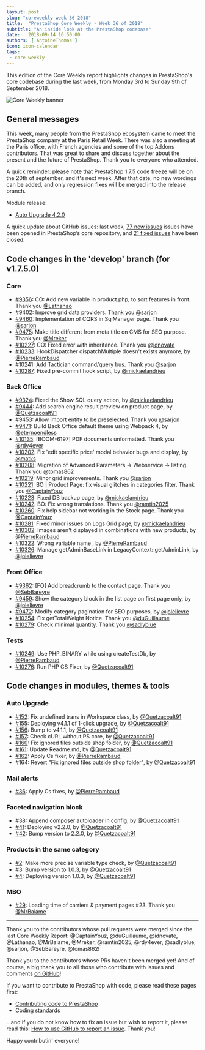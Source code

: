 ```yaml
---
layout: post
slug: "coreweekly-week-36-2018"
title:  "PrestaShop Core Weekly - Week 36 of 2018"
subtitle: "An inside look at the PrestaShop codebase"
date:   2018-09-14 16:50:00
authors: [ AntoineThomas ]
icon: icon-calendar
tags:
 - core-weekly
---
```


This edition of the Core Weekly report highlights changes in PrestaShop's core codebase during the last week, from Monday 3rd to Sunday 9th of September 2018.

![Core Weekly banner](/assets/images/2017/04/core_weekly_banner.jpg)


## General messages

This week, many people from the PrestaShop ecosystem came to meet the PrestaShop company at the Paris Retail Week. There was also a meeting at the Paris office, with French agencies and some of the top Addons contributors. That was great to share and discuss together about the present and the future of PrestaShop. Thank you to everyone who attended.

A quick reminder: please note that PrestaShop 1.7.5 code freeze will be on the 20th of september, and it's next week. After that date, no new wordings can be added, and only regression fixes will be merged into the release branch.

Module release:

* [Auto Upgrade 4.2.0](https://github.com/PrestaShop/autoupgrade/releases/tag/v4.2.0)


A quick update about GitHub issues: last week, [77 new issues](https://github.com/PrestaShop/PrestaShop/issues?utf8=%E2%9C%93&q=is:issue+created:2018-09-03..2018-09-09) issues have been opened in PrestaShop’s core repository, and [21 fixed issues](https://github.com/PrestaShop/PrestaShop/issues?utf8=%E2%9C%93&q=is:issue+label:fixed+closed:2018-09-03..2018-09-09) have been closed.

## Code changes in the 'develop' branch (for v1.7.5.0)

### Core

* [#9356](https://github.com/PrestaShop/PrestaShop/pull/9356): CO: Add new variable in product.php, to sort features in front. Thank you [@Lathanao](https://github.com/Lathanao)
* [#9402](https://github.com/PrestaShop/PrestaShop/pull/9402): Improve grid data providers. Thank you [@sarjon](https://github.com/sarjon)
* [#9460](https://github.com/PrestaShop/PrestaShop/pull/9460): Implementation of CQRS in SqlManager page. Thank you [@sarjon](https://github.com/sarjon)
* [#9475](https://github.com/PrestaShop/PrestaShop/pull/9475): Make title different from meta title on CMS for SEO purpose. Thank you [@Mreker](https://github.com/Mreker)
* [#10227](https://github.com/PrestaShop/PrestaShop/pull/10227): CO: Fixed error with inheritance. Thank you [@idnovate](https://github.com/idnovate)
* [#10233](https://github.com/PrestaShop/PrestaShop/pull/10233): HookDispatcher dispatchMultiple doesn't exists anymore, by [@PierreRambaud](https://github.com/PierreRambaud)
* [#10241](https://github.com/PrestaShop/PrestaShop/pull/10241): Add Tactician command/query bus. Thank you [@sarjon](https://github.com/sarjon)
* [#10287](https://github.com/PrestaShop/PrestaShop/pull/10287): Fixed pre-commit hook script, by [@mickaelandrieu](https://github.com/mickaelandrieu)


### Back Office

* [#9324](https://github.com/PrestaShop/PrestaShop/pull/9324): Fixed the Show SQL query action, by [@mickaelandrieu](https://github.com/mickaelandrieu)
* [#9444](https://github.com/PrestaShop/PrestaShop/pull/9444): Add search engine result preview on product page, by [@Quetzacoalt91](https://github.com/Quetzacoalt91)
* [#9453](https://github.com/PrestaShop/PrestaShop/pull/9453): Allow import entity to be preselected. Thank you [@sarjon](https://github.com/sarjon)
* [#9471](https://github.com/PrestaShop/PrestaShop/pull/9471): Build Back Office default theme using Webpack 4, by [@eternoendless](https://github.com/eternoendless)
* [#10135](https://github.com/PrestaShop/PrestaShop/pull/10135): [BOOM-6197] PDF documents unformatted. Thank you [@rdy4ever](https://github.com/rdy4ever)
* [#10202](https://github.com/PrestaShop/PrestaShop/pull/10202): Fix 'edit specific price' modal behavior bugs and display, by [@matks](https://github.com/matks)
* [#10208](https://github.com/PrestaShop/PrestaShop/pull/10208): Migration of Advanced Parameters -> Webservice -> listing. Thank you [@tomas862](https://github.com/tomas862)
* [#10219](https://github.com/PrestaShop/PrestaShop/pull/10219): Minor grid improvements. Thank you [@sarjon](https://github.com/sarjon)
* [#10221](https://github.com/PrestaShop/PrestaShop/pull/10221): BO \| Product Page: fix visual glitches in categories filter. Thank you [@CaptainYouz](https://github.com/CaptainYouz)
* [#10223](https://github.com/PrestaShop/PrestaShop/pull/10223): Fixed DB backup page, by [@mickaelandrieu](https://github.com/mickaelandrieu)
* [#10242](https://github.com/PrestaShop/PrestaShop/pull/10242): BO: Fix wrong translations. Thank you [@ramtin2025](https://github.com/ramtin2025)
* [#10260](https://github.com/PrestaShop/PrestaShop/pull/10260): Fix help sidebar not working in the Stock page. Thank you [@CaptainYouz](https://github.com/CaptainYouz)
* [#10281](https://github.com/PrestaShop/PrestaShop/pull/10281): Fixed minor issues on Logs Grid page, by [@mickaelandrieu](https://github.com/mickaelandrieu)
* [#10302](https://github.com/PrestaShop/PrestaShop/pull/10302): Images aren't displayed in combinations with new products, by [@PierreRambaud](https://github.com/PierreRambaud)
* [#10322](https://github.com/PrestaShop/PrestaShop/pull/10322): Wrong variable name , by [@PierreRambaud](https://github.com/PierreRambaud)
* [#10326](https://github.com/PrestaShop/PrestaShop/pull/10326): Manage getAdminBaseLink in LegacyContext::getAdminLink, by [@jolelievre](https://github.com/jolelievre)


### Front Office

* [#9362](https://github.com/PrestaShop/PrestaShop/pull/9362): [FO] Add breadcrumb to the contact page. Thank you [@SebBareyre](https://github.com/SebBareyre)
* [#9459](https://github.com/PrestaShop/PrestaShop/pull/9459): Show the category block in the list page on first page only, by [@jolelievre](https://github.com/jolelievre)
* [#9472](https://github.com/PrestaShop/PrestaShop/pull/9472): Modify category pagination for SEO purposes, by [@jolelievre](https://github.com/jolelievre)
* [#10254](https://github.com/PrestaShop/PrestaShop/pull/10254): Fix getTotalWeight Notice. Thank you [@duGuillaume](https://github.com/duGuillaume)
* [#10279](https://github.com/PrestaShop/PrestaShop/pull/10279): Check minimal quantity. Thank you [@sadlyblue](https://github.com/sadlyblue)


### Tests

* [#10249](https://github.com/PrestaShop/PrestaShop/pull/10249): Use PHP_BINARY while using createTestDb, by [@PierreRambaud](https://github.com/PierreRambaud)
* [#10276](https://github.com/PrestaShop/PrestaShop/pull/10276): Run PHP CS Fixer, by [@Quetzacoalt91](https://github.com/Quetzacoalt91)


## Code changes in modules, themes & tools

### Auto Upgrade

* [#152](https://github.com/PrestaShop/autoupgrade/pull/152): Fix undefined trans in Workspace class, by [@Quetzacoalt91](https://github.com/Quetzacoalt91)
* [#155](https://github.com/PrestaShop/autoupgrade/pull/155): Deploying v4.1.1 of 1-click upgrade, by [@Quetzacoalt91](https://github.com/Quetzacoalt91)
* [#156](https://github.com/PrestaShop/autoupgrade/pull/156): Bump to v4.1.1, by [@Quetzacoalt91](https://github.com/Quetzacoalt91)
* [#157](https://github.com/PrestaShop/autoupgrade/pull/157): Check cURL without PS core, by [@Quetzacoalt91](https://github.com/Quetzacoalt91)
* [#160](https://github.com/PrestaShop/autoupgrade/pull/160): Fix ignored files outside shop folder, by [@Quetzacoalt91](https://github.com/Quetzacoalt91)
* [#161](https://github.com/PrestaShop/autoupgrade/pull/161): Update Readme.md, by [@Quetzacoalt91](https://github.com/Quetzacoalt91)
* [#162](https://github.com/PrestaShop/autoupgrade/pull/162): Apply Cs fixer, by [@PierreRambaud](https://github.com/PierreRambaud)
* [#164](https://github.com/PrestaShop/autoupgrade/pull/164): Revert "Fix ignored files outside shop folder", by [@Quetzacoalt91](https://github.com/Quetzacoalt91)


### Mail alerts

* [#36](https://github.com/PrestaShop/mailalerts/pull/36): Apply Cs fixes, by [@PierreRambaud](https://github.com/PierreRambaud)


### Faceted navigation block

* [#38](https://github.com/PrestaShop/ps_facetedsearch/pull/38): Append composer autoloader in config, by [@Quetzacoalt91](https://github.com/Quetzacoalt91)
* [#41](https://github.com/PrestaShop/ps_facetedsearch/pull/41): Deploying v2.2.0, by [@Quetzacoalt91](https://github.com/Quetzacoalt91)
* [#42](https://github.com/PrestaShop/ps_facetedsearch/pull/42): Bump version to 2.2.0, by [@Quetzacoalt91](https://github.com/Quetzacoalt91)


### Products in the same category

* [#2](https://github.com/PrestaShop/ps_categoryproducts/pull/2): Make more precise variable type check, by [@Quetzacoalt91](https://github.com/Quetzacoalt91)
* [#3](https://github.com/PrestaShop/ps_categoryproducts/pull/3): Bump version to 1.0.3, by [@Quetzacoalt91](https://github.com/Quetzacoalt91)
* [#4](https://github.com/PrestaShop/ps_categoryproducts/pull/4): Deploying version 1.0.3, by [@Quetzacoalt91](https://github.com/Quetzacoalt91)


### MBO

* [#29](https://github.com/PrestaShop/ps_mbo/pull/29): Loading time of carriers & payment pages #23. Thank you [@MrBaiame](https://github.com/MrBaiame)


<hr />

Thank you to the contributors whose pull requests were merged since the last Core Weekly Report: @CaptainYouz, @duGuillaume, @idnovate, @Lathanao, @MrBaiame, @Mreker, @ramtin2025, @rdy4ever, @sadlyblue, @sarjon, @SebBareyre, @tomas862!

Thank you to the contributors whose PRs haven't been merged yet! And of course, a big thank you to all those who contribute with issues and comments [on GitHub](https://github.com/PrestaShop/PrestaShop)!

If you want to contribute to PrestaShop with code, please read these pages first:

 * [Contributing code to PrestaShop](https://devdocs.prestashop.com/1.7/contribute/contribution-guidelines/)
 * [Coding standards](https://devdocs.prestashop.com/1.7/development/coding-standards/)

...and if you do not know how to fix an issue but wish to report it, please read this: [How to use GitHub to report an issue](https://devdocs.prestashop.com/1.7/contribute/contribute-reporting-issues/). Thank you!

Happy contributin' everyone!
